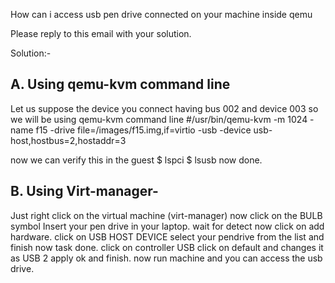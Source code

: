 How can i access usb pen drive connected on your machine  inside qemu

Please reply to this email with your solution.

Solution:-

A. Using qemu-kvm command line
--------------------------------------------------------------------- 
Let us suppose the device you connect having bus 002 and device 003
so we will be using qemu-kvm command line
#/usr/bin/qemu-kvm -m 1024 -name f15 -drive file=/images/f15.img,if=virtio -usb -device usb-host,hostbus=2,hostaddr=3

now we can verify this in the guest
$ lspci
$ lsusb
now done.  

B. Using Virt-manager-
---------------------------------------------------------
Just right click on the virtual machine (virt-manager)
now click on the BULB symbol
Insert your pen drive in your laptop.
wait for detect
now click on add hardware.
click on USB HOST DEVICE
select your pendrive from the list and finish
now task done.
click on controller USB
click on default and changes it as USB 2
apply ok and finish.
now run machine and you can access the usb drive.
